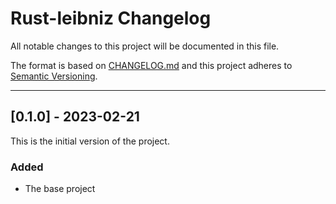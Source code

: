 # Rust-leibniz Changelog

All notable changes to this project will be documented in this file.

The format is based on [CHANGELOG.md](http://changelog.md/)
and this project adheres to [Semantic Versioning](http://semver.org/).

<!-- 
TEMPLATE

## [major.minor.patch] - yyyy-mm-dd

A message that notes the main changes in the update.

### Added

### Changed

### Deprecated

### Fixed

### Removed

### Security

_______________________________________________________________________________
 
 -->

<!--
EXAMPLE

## [0.2.0] - 2021-06-02

Lorem Ipsum dolor sit amet.

### Added

- Cat pictures hidden in the library
- Added beeswax to the gears

### Changed

- Updated localisation files

-->

<!--

## [0.2.0] - YYYY-MM-DD

Missing title

### Added

- Added workflows

### Changed

- Updated libraries

-->

_______________________________________________________________________________

## [0.1.0] - 2023-02-21

This is the initial version of the project.

### Added

- The base project

<!-- markdownlint-configure-file {
    "MD024": false
} -->
<!--
    MD024: No duplicate headings
-->
